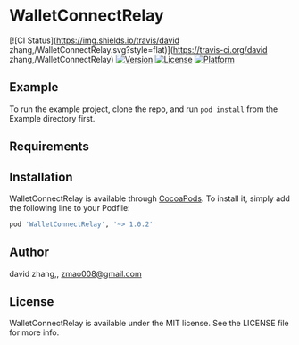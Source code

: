 # WalletConnectRelay

[![CI Status](https://img.shields.io/travis/david zhang,/WalletConnectRelay.svg?style=flat)](https://travis-ci.org/david zhang,/WalletConnectRelay)
[![Version](https://img.shields.io/cocoapods/v/WalletConnectRelay.svg?style=flat)](https://cocoapods.org/pods/WalletConnectRelay)
[![License](https://img.shields.io/cocoapods/l/WalletConnectRelay.svg?style=flat)](https://cocoapods.org/pods/WalletConnectRelay)
[![Platform](https://img.shields.io/cocoapods/p/WalletConnectRelay.svg?style=flat)](https://cocoapods.org/pods/WalletConnectRelay)

## Example

To run the example project, clone the repo, and run `pod install` from the Example directory first.

## Requirements

## Installation

WalletConnectRelay is available through [CocoaPods](https://cocoapods.org). To install
it, simply add the following line to your Podfile:

```ruby
pod 'WalletConnectRelay', '~> 1.0.2'
```

## Author

david zhang,, zmao008@gmail.com

## License

WalletConnectRelay is available under the MIT license. See the LICENSE file for more info.
